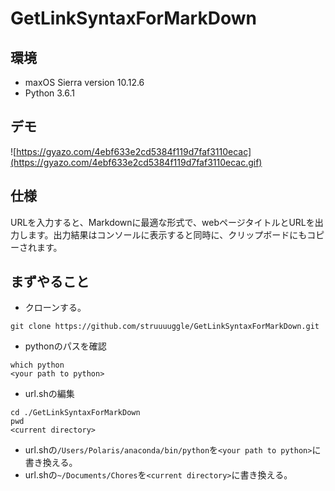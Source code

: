 # GetLinkSyntaxForMarkDown

## 環境
- maxOS Sierra version 10.12.6
- Python 3.6.1

## デモ

![https://gyazo.com/4ebf633e2cd5384f119d7faf3110ecac](https://gyazo.com/4ebf633e2cd5384f119d7faf3110ecac.gif)

## 仕様
URLを入力すると、Markdownに最適な形式で、webページタイトルとURLを出力します。出力結果はコンソールに表示すると同時に、クリップボードにもコピーされます。

## まずやること

- クローンする。

```
git clone https://github.com/struuuuggle/GetLinkSyntaxForMarkDown.git
```



- pythonのパスを確認

```
which python
<your path to python>
```



- url.shの編集

```
cd ./GetLinkSyntaxForMarkDown
pwd
<current directory>
```

- url.shの`/Users/Polaris/anaconda/bin/python`を`<your path to python>`に書き換える。
- url.shの`~/Documents/Chores`を`<current directory>`に書き換える。

